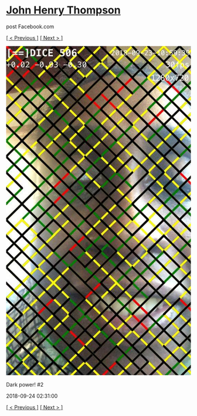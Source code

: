 # [John Henry Thompson](../README.md)
post Facebook.com

[[ < Previous ]](2018-09-24-5.md) [[ Next > ]](2018-09-24-7.md)

[![](../media/2018-09-24/Timeline-Photos-Dark-power-2.jpg)](../README.md)

Dark power! #2

2018-09-24 02:31:00

[[ < Previous ]](2018-09-24-5.md) [[ Next > ]](2018-09-24-7.md)